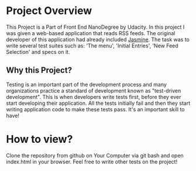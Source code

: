 # Project Overview

This Project is a Part of Front End NanoDegree by Udacity. In this project I was given a web-based application that reads RSS feeds. The original developer of this application had already included [Jasmine](http://jasmine.github.io/). The task was to write several test suites such as: 'The menu', 'Initial Entries', 'New Feed Selection' and specs on it.


## Why this Project?

Testing is an important part of the development process and many organizations practice a standard of development known as "test-driven development". This is when developers write tests first, before they ever start developing their application. All the tests initially fail and then they start writing application code to make these tests pass. It's an important skill to have!

# How to view?

Clone the repository from github on Your Computer via git bash and open index.html in your browser. Feel free to write other tests on the project!